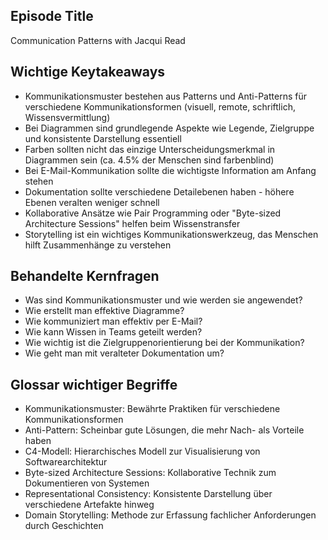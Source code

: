 ## Episode Title
Communication Patterns with Jacqui Read

## Wichtige Keytakeaways
- Kommunikationsmuster bestehen aus Patterns und Anti-Patterns für verschiedene Kommunikationsformen (visuell, remote, schriftlich, Wissensvermittlung)
- Bei Diagrammen sind grundlegende Aspekte wie Legende, Zielgruppe und konsistente Darstellung essentiell
- Farben sollten nicht das einzige Unterscheidungsmerkmal in Diagrammen sein (ca. 4.5% der Menschen sind farbenblind)
- Bei E-Mail-Kommunikation sollte die wichtigste Information am Anfang stehen
- Dokumentation sollte verschiedene Detailebenen haben - höhere Ebenen veralten weniger schnell
- Kollaborative Ansätze wie Pair Programming oder "Byte-sized Architecture Sessions" helfen beim Wissenstransfer
- Storytelling ist ein wichtiges Kommunikationswerkzeug, das Menschen hilft Zusammenhänge zu verstehen

## Behandelte Kernfragen
- Was sind Kommunikationsmuster und wie werden sie angewendet?
- Wie erstellt man effektive Diagramme?
- Wie kommuniziert man effektiv per E-Mail?
- Wie kann Wissen in Teams geteilt werden?
- Wie wichtig ist die Zielgruppenorientierung bei der Kommunikation?
- Wie geht man mit veralteter Dokumentation um?

## Glossar wichtiger Begriffe
- Kommunikationsmuster: Bewährte Praktiken für verschiedene Kommunikationsformen
- Anti-Pattern: Scheinbar gute Lösungen, die mehr Nach- als Vorteile haben
- C4-Modell: Hierarchisches Modell zur Visualisierung von Softwarearchitektur
- Byte-sized Architecture Sessions: Kollaborative Technik zum Dokumentieren von Systemen
- Representational Consistency: Konsistente Darstellung über verschiedene Artefakte hinweg
- Domain Storytelling: Methode zur Erfassung fachlicher Anforderungen durch Geschichten